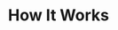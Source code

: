 ---
title : "How It Works"
description : "this is meta description"
layout : "how-it-works"
draft : false

# work_process
work_process:
  enable: true
  title: "How can EasyServices help me?"
  subtitle: "automate your devops"
  content: "Our services are ranging from full abstraction, like EasyFAAS (Function-as-a-service), to products that are 'just' taking care of the rough parts. Contact us now for a free 15-minute consultation on what product is best for you."

  tablist:
  - title: "For Non-Techies"
    tablist_item:
    - subtitle: "Focus on what is important"
      description: "Don't get overwhelmed with technical details, and focus on your core-business. We will handle your shops, websites and applications."
      image: "images/work-process/01.webp"

    - subtitle: "Reducing time-to-market"
      description: "Developers spend up to 60% of their time with Deployments and Maintenance. Free up their time and let them work on your core ideas."
      image: "images/work-process/02.webp"

    - subtitle: "Fully compliant Germany-based hosting"
      description: "With us you do not have to worry about German privacy laws anymore. Fully hosted in Germany, no American company involved."
      image: "images/work-process/03.webp"

  - title: "For Developers"
    tablist_item:
    - subtitle: "Serverless"
      description: "Just upload your code and Docker applications to EasyFAAS and have it live in seconds."
      image: "images/work-process/02.webp"

    - subtitle: "Scalable"
      description: "We can scale your application automatically, and avoid downtimes and peaks. The same goes for storage as well."
      image: "images/work-process/01.webp"

    - subtitle: "Managed Databases"
      description: "Connect to our managed databases from EasyFAAS safely without a password, or use a EasyDB instance to host your data securely in Germany."
      image: "images/banner/server.webp"

    - subtitle: "No hidden costs"
      description: "Our services are offered at a fixed monthly rate, with no hidden traffic-based fees or 'free for two years' hidden tricks. Loyalty and honesty are important."
      image: "images/work-process/03.webp"

  - title: "For SysAdmins"
    tablist_item:
    - subtitle: "Managed Kubernetes"
      description: "Our EasyKube offers you already set up PersistentVolumes, Load Balancers and a ready-to-use LetsEncrypt Ingress. You can even use our subdomain for smaller applications and go live in less than a minute!"
      image: "images/work-process/03.webp"

    - subtitle: "Managed Databases"
      description: "Connect to our managed databases from EasyFAAS safely without a password, or use a EasyDB instance to host your data securely in Germany."
      image: "images/work-process/01.webp"

    - subtitle: "Website Hosting"
      description: "No matter if static, dynamic or WordPress - we got you covered."
      image: "images/work-process/02.webp"

    - subtitle: "Insane speeds"
      description: "Let us help you to get your services and apps up to insane speeds achieved by distributed computing, or global scaling"
      image: "images/work-process/03.webp"


# working_steps
working_steps:
  enable: true
  title: "Always Belive In Better Build"
  subtitle: "Working Steps"
  content: "Lorem ipsum dolor, consectetur adipiscing elit. Convallis cursus ac orci diam, facilisis. Quis et pulvinar nec praesent qum magna amet. Magna blandit sodales, aenean rhoncus"

  step_one:
    title: "We have To designing develop websites"
    subtitle: "Built to convert"
    content: "Lorem ipsum dolor amet, consectetur adipisacing elit. Nibh sem tellus turpis lectus eu vehicula eget ante. Neque non tristique tincidunt quam commodo, inas consectetur pellen tesrfgb srgbw ssqs dvgsue."
    
    process:
    - name: "Client Projects"
      image: "images/features/02.webp"
    - name: "Digital Analytics"
      image: "images/features/03.webp"
    - name: "Creative Ideas"
      image: "images/features/04.webp"
    - name: "Analytics Toolbox"
      image: "images/features/05.webp"

  step_two:
    title: "Saais is a high convert template In the saaS"
    subtitle: "drives growth"
    content: "Lorem ipsum dolor sit amet, consectetur adipisacing elit. Nibh sem tellus turpis lectus eu vehicula eget ante. Neque non tristique tincidunt quam commodo, inas consectetur pellen tesrfgb srgbw ssqs dvgsue."
    image: "images/growth.webp"

  step_three:
    title: "We agonize over the details a make sure"
    subtitle: "Convert traffic"
    content: "Lorem ipsum dolor amet, consectetur adipisacing elit. Nibh sem tellus turpis lectus eu vehicula eget ante. Neque non tristique tincidunt quam commodo, inas consectetur pellen tesrfgb srgbw ssqs dvgsue."
    image: "images/feature-image-4.webp"


---